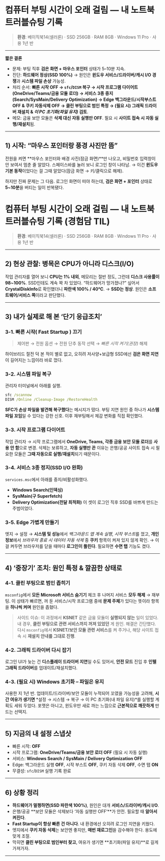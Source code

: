 # 컴퓨터 부팅 시간이 오래 걸림 — 내 노트북 트러블슈팅 기록

> **환경**: 베이직북14(셀러론) · SSD 256GB · RAM 8GB · Windows 11 Pro · 사용 1년 반


---
**짧은 결론**

* 문제: 부팅 직후 **검은 화면 + 마우스 포인터** 상태가 5–10분 지속.
* 진단: **하드웨어 정상(SSD 100%)** → 원인은 **윈도우 서비스/드라이버/캐시 I/O 경쟁**과 **시스템 파일 손상** 가능성.
* 처리 순서: **빠른 시작 OFF → `sfc`/`DISM` 복구 → 시작 프로그램 다이어트(OneDrive/Teams/금융 모듈 로더) → 서비스 3종 중지(Search/SysMain/Delivery Optimization) → Edge 백그라운드/시작부스트 OFF & 쿠키 자동삭제 OFF → 클린 부팅으로 범인 특정 → (필요 시) 그래픽 드라이버 재설치 & *이 PC 초기화(파일 유지)* 검토**.
* 메모: 금융 보안 모듈은 **삭제 대신 자동 실행만 OFF**. 필요 시 **사이트 접속 시 자동 실행/재설치**됨.

---

## 1) 시작: “마우스 포인터랑 풍경 사진만 뜸”

전원을 켜면 **마우스 포인터와 배경 사진(잠금 화면)**만 나오고, 비밀번호 입력창이 안 보여서 멈춘 줄 알았다. 스페이스바를 눌러 보니 로그인 창이 나타남. → 이건 **윈도우 기본 동작**이었다는 걸 그때 알았다(잠금 화면 → 키/클릭으로 해제).

하지만 진짜 문제는 그 다음. 로그인 화면이 떠야 하는데, **검은 화면 + 포인터** 상태로 **5~10분**을 버티는 일이 반복됐다.
# 컴퓨터 부팅 시간이 오래 걸림 — 내 노트북 트러블슈팅 기록 (경험담 TIL)

> **환경**: 베이직북14(셀러론) · SSD 256GB · RAM 8GB · Windows 11 Pro · 사용 1년 반

---

## 2) 현상 관찰: 병목은 CPU가 아니라 디스크(I/O)

작업 관리자를 열어 보니 **CPU는 1% 내외**, 메모리는 절반 정도, 그런데 **디스크 사용률이 98~100%**. SSD인데도 계속 꽉 차 있었다. “하드웨어가 망가졌나?” 싶어서 **CrystalDiskInfo**로 확인했더니 **파란색 100% / 40℃**. → **SSD는 정상**. 원인은 **소프트웨어/서비스 쪽**이라고 판단했다.

---

## 3) 내가 실제로 해 본 ‘단기 응급조치’

### 3‑1. 빠른 시작( Fast Startup ) 끄기

> 제어판 → 전원 옵션 → 전원 단추 동작 선택 → *빠른 시작 켜기(권장)* 해제

하이브리드 절전 덕 본 적이 별로 없고, 오히려 저사양+보급형 SSD에선 **검은 화면 지연**이 길어지는 느낌이라 바로 껐다.

### 3‑2. 시스템 파일 복구

관리자 터미널에서 아래를 실행.

```bat
sfc /scannow
DISM /Online /Cleanup-Image /RestoreHealth
```

**SFC가 손상 파일을 발견해 복구했다**는 메시지가 떴다. 부팅 지연 원인 중 하나가 **시스템 파일 꼬임**일 수 있다는 강한 신호. 이후 재부팅해서 체감 변화를 직접 확인했다.

### 3‑3. 시작 프로그램 다이어트

작업 관리자 → 시작 프로그램에서 **OneDrive, Teams, 각종 금융 보안 모듈 로더**를 **사용 안 함**으로 변경. 삭제는 보류하고, **자동 실행만 끈** 이유는 은행/공공 사이트 접속 시 필요한 모듈은 **그때 자동으로 실행/재설치**되기 때문이다.

### 3‑4. 서비스 3종 정지(SSD I/O 완화)

`services.msc`에서 아래를 중지/비활성화했다.

* **Windows Search(인덱싱)**
* **SysMain(구 Superfetch)**
* **Delivery Optimization(전달 최적화)**
  이 셋이 로그인 직후 SSD를 바쁘게 만드는 주범이었다.

### 3‑5. Edge 가볍게 만들기

엣지 → 설정 → **시스템 및 성능**에서 *백그라운드 앱 계속 실행*, *시작 부스트*를 껐고, **개인정보**에서 *브라우저 종료 시 데이터 자동 삭제* 중 **쿠키** 항목이 켜져 있지 않게 확인. → 이걸 켜두면 브라우저를 닫을 때마다 **로그인이 풀린다**. 필요하면 **수면 탭** 기능도 켰다.

---


## 4) ‘중장기’ 조치: 원인 특정 & 깔끔한 상태로

### 4‑1. 클린 부팅으로 범인 좁히기

`msconfig`에서 **모든 Microsoft 서비스 숨기기** 체크 후 나머지 서비스 **모두 해제** → 재부팅. 이 상태가 빠르면, 꺼 둔 서비스/시작 프로그램 중에 **문제 주체**가 있다는 뜻이라 항목을 **하나씩 켜며** 원인을 좁혔다.

> 사이드 이슈: 이 과정에서 **KSNET** 같은 금융 모듈이 **실행되지 않는** 일이 있었다. 내 경우, **클린 부팅으로 관련 서비스까지 꺼져 있었던** 게 원인. 해결은 간단했다. 다시 `msconfig`에서 **KSNET/보안 모듈 관련 서비스**를 켜 주거나, 해당 사이트 접속 시 **재설치 안내를 그대로 진행**.

### 4‑2. 그래픽 드라이버 다시 잡기

로그인 UI가 늦는 건 **디스플레이 드라이버 지연**일 수도 있어서, **안전 모드** 진입 후 **인텔 그래픽 드라이버**를 업데이트/재설치했다.

### 4‑3. (필요 시) Windows 초기화 – 파일은 유지

사용한 지 1년 반. 업데이트/드라이버/보안 모듈이 누적되어 꼬였을 가능성을 고려해, **시간 여유가 생기면** *설정 → 시스템 → 복구 → 이 PC 초기화(내 파일 유지)*를 실행할 계획도 세워 두었다. 포맷은 아니고, 윈도우만 새로 까는 느낌으로 **근본적으로 깨끗하게** 만드는 선택지.

---

## 5) 지금의 내 설정 스냅샷

* 빠른 시작: **OFF**
* 시작 프로그램: **OneDrive/Teams/금융 보안 로더 OFF** (필요 시 자동 실행)
* 서비스: **Windows Search / SysMain / Delivery Optimization OFF**
* Edge: 백그라운드 실행 **OFF**, 시작 부스트 **OFF**, 쿠키 자동 삭제 **OFF**, 수면 탭 **ON**
* 무결성: `sfc`/`DISM` 실행 기록 완료

---

## 6) 상황 정리

* **하드웨어가 멀쩡하면(SSD 파란색 100%)**, 원인은 대개 **서비스/드라이버/캐시 I/O**.
* 은행/공공 **보안 모듈은 삭제보다 ‘자동 실행만 OFF’**가 안전. 필요할 때 **알아서 켜진다**.
* **Fast Startup이 항상 빠른 건 아니다**. 내 환경에선 오히려 로그인 지연을 키웠다.
* 엣지에서 **쿠키 자동 삭제**는 보안엔 좋지만, **매번 재로그인**을 감수해야 한다. 용도에 맞게 조절.
* 막히면 **클린 부팅으로 범인부터 찾고**, 여유가 생기면 **초기화(파일 유지)**로 길게 가져가자.

---